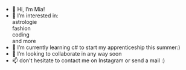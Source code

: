 - 👋 Hi, I’m Mia! <br>
- 👀 I’m interested in: <br>
astrologie<br>
fashion<br>
coding<br>
and more<br>
- 🌱 I’m currently learning c# to start my apprenticeship this summer:)<br>
- 💞️ I’m looking to collaborate in any way soon<br>
- 📫 don't hesitate to contact me on Instagram or send a mail :)<br>

<!---
MH0104/MH0104 is a ✨ special ✨ repository because its `README.md` (this file) appears on your GitHub profile.
You can click the Preview link to take a look at your changes.
--->
